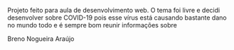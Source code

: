 Projeto feito para aula de desenvolvimento web. O tema foi livre e decidi desenvolver sobre COVID-19
pois esse vírus está causando bastante dano no mundo todo e é sempre bom reunir informações sobre


Breno Nogueira Araújo